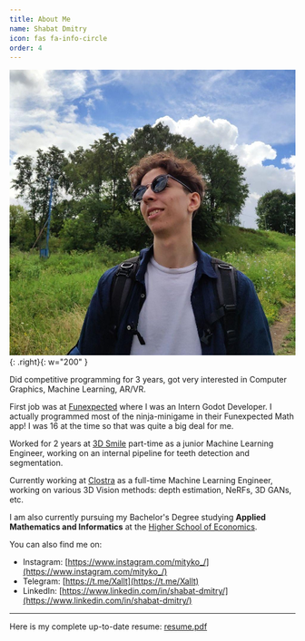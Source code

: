 ```yaml
---
title: About Me
name: Shabat Dmitry
icon: fas fa-info-circle
order: 4
---
```


![Me](/assets/img/me.jpg){: .right}{: w="200" }

Did competitive programming for 3 years, got very interested in Computer Graphics, Machine Learning, AR/VR.

First job was at [Funexpected](https://funexpectedapps.com/) where I was an Intern Godot Developer. I actually programmed most of the ninja-minigame in their Funexpected Math app! I was 16 at the time so that was quite a big deal for me.

Worked for 2 years at [3D Smile](https://3d-smile.ru/) part-time as a junior Machine Learning Engineer, working on an internal pipeline for teeth detection and segmentation.

Currently working at [Clostra](https://clostra.com/) as a full-time Machine Learning Engineer, working on various 3D Vision methods: depth estimation, NeRFs, 3D GANs, etc.

I am also currently pursuing my Bachelor's Degree studying **Applied Mathematics and Informatics** at the [Higher School of Economics](https://www.hse.ru/en/).

You can also find me on:
- Instagram: [https://www.instagram.com/mityko_/](https://www.instagram.com/mityko_/)
- Telegram: [https://t.me/Xallt](https://t.me/Xallt)
- LinkedIn: [https://www.linkedin.com/in/shabat-dmitry/](https://www.linkedin.com/in/shabat-dmitry/)

- - -

Here is my complete up-to-date resume: [resume.pdf](/assets/pdf/resume.pdf)

